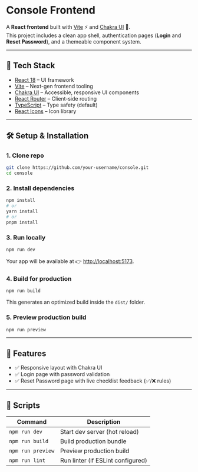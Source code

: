 # Console Frontend

A **React frontend** built with [Vite](https://vitejs.dev/) ⚡ and [Chakra UI](https://chakra-ui.com/) 🎨.  
This project includes a clean app shell, authentication pages (**Login** and **Reset Password**), and a themeable component system.

---

## 🚀 Tech Stack

- [React 18](https://react.dev/) – UI framework
- [Vite](https://vitejs.dev/) – Next-gen frontend tooling
- [Chakra UI](https://chakra-ui.com/) – Accessible, responsive UI components
- [React Router](https://reactrouter.com/) – Client-side routing
- [TypeScript](https://www.typescriptlang.org/) – Type safety (default)
- [React Icons](https://react-icons.github.io/react-icons/) – Icon library

---

## 🛠️ Setup & Installation

### 1. Clone repo

```bash
git clone https://github.com/your-username/console.git
cd console
```

### 2. Install dependencies

```bash
npm install
# or
yarn install
# or
pnpm install
```

### 3. Run locally

```bash
npm run dev
```

Your app will be available at 👉 [http://localhost:5173](http://localhost:5173).

### 4. Build for production

```bash
npm run build
```

This generates an optimized build inside the `dist/` folder.

### 5. Preview production build

```bash
npm run preview
```

---

## 🔑 Features

- ✅ Responsive layout with Chakra UI
- ✅ Login page with password validation
- ✅ Reset Password page with live checklist feedback (✅/❌ rules)

---

## 📜 Scripts

| Command           | Description                       |
| ----------------- | --------------------------------- |
| `npm run dev`     | Start dev server (hot reload)     |
| `npm run build`   | Build production bundle           |
| `npm run preview` | Preview production build          |
| `npm run lint`    | Run linter (if ESLint configured) |
